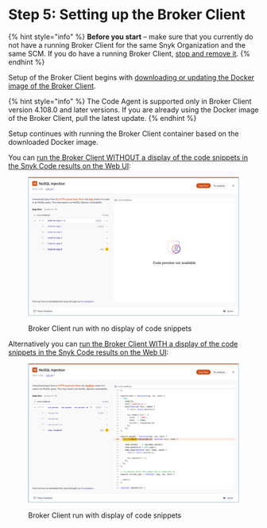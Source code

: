 # Step 5: Setting up the Broker Client

{% hint style="info" %}
**Before you start** – make sure that you currently do not have a running Broker Client for the same Snyk Organization and the same SCM. If you do have a running Broker Client, [stop and remove it](../step-2-removing-an-existing-broker-client.md).
{% endhint %}

Setup of the Broker Client begins with [downloading or updating the Docker image of the Broker Client](step-5.1-downloading-or-updating-the-snyk-broker-client-docker-image.md).

{% hint style="info" %}
The Code Agent is supported only in Broker Client version 4.108.0 and later versions. If you are already using the Docker image of the Broker Client, pull the latest update.
{% endhint %}

Setup continues with running the Broker Client container based on the downloaded Docker image.

You can [run the Broker Client WITHOUT a display of the code snippets in the Snyk Code results on the Web UI](step-5.2a-running-the-broker-client-without-the-code-snippet-display.md):

<figure><img src="../../../../../.gitbook/assets/Broker - Results - without code snippets (1) (1) (1) (1) (1) (1) (1) (1) (1) (1) (1) (1) (1) (1) (1) (1) (1) (1) (1) (1) (1) (1) (1) (1) (1) (1) (1) (1) (1) (1) (1) (1) (1) (1) (1) (1) (1) (1) (1) (2).png" alt="Broker Client run with no display of code snippets"><figcaption><p>Broker Client run with no display of code snippets</p></figcaption></figure>

Alternatively you can [run the Broker Client WITH a display of the code snippets in the Snyk Code results on the Web UI](step-5.2b-running-the-broker-client-with-the-code-snippets-display.md):

<figure><img src="../../../../../.gitbook/assets/Broker - Results - with code snippets (1) (1) (1) (1) (1) (1) (1) (1) (1) (1) (1) (1) (1) (1) (1) (1) (1) (1) (1) (1) (1) (1) (1) (1) (1) (1) (1) (1) (1) (1) (1) (1) (1) (1) (1) (1) (1) (1) (5).png" alt="Broker Client run with display of code snippets"><figcaption><p>Broker Client run with display of code snippets</p></figcaption></figure>
